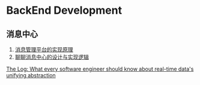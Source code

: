 # BackEnd Development

## 消息中心
1. [消息管理平台的实现原理](https://cloud.tencent.com/developer/article/1704108)
2. [聊聊消息中心的设计与实现逻辑](https://juejin.cn/post/7118659377296310279)


[The Log: What every software engineer should know about real-time data's unifying abstraction](https://engineering.linkedin.com/distributed-systems/log-what-every-software-engineer-should-know-about-real-time-datas-unifying)